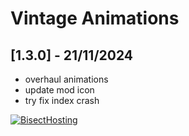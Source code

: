 # Vintage Animations

## [1.3.0] - 21/11/2024

- overhaul animations
- update mod icon
- try fix index crash

[![BisectHosting](https://www.bisecthosting.com/images/CF/Vintage_Animations/MP_VintageAnimations_promo.webp)](https://bisecthosting.com/PixelDream)
